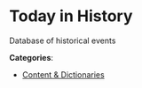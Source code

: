 # Today in History

Database of historical events

**Categories**:

- [Content & Dictionaries](https://github/apis-list/apis-list#content-and-dictionaries)



